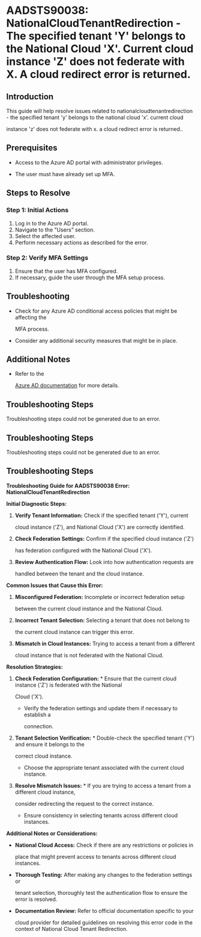 
# AADSTS90038: NationalCloudTenantRedirection - The specified tenant 'Y' belongs to the National Cloud 'X'. Current cloud instance 'Z' does not federate with X. A cloud redirect error is returned.


## Introduction

This guide will help resolve issues related to nationalcloudtenantredirection - 
the specified tenant 'y' belongs to the national cloud 'x'. current cloud

instance 'z' does not federate with x. a cloud redirect error is returned..


## Prerequisites


* Access to the Azure AD portal with administrator privileges.

* The user must have already set up MFA.


## Steps to Resolve


### Step 1: Initial Actions

1. Log in to the Azure AD portal.
2. Navigate to the "Users" section.
3. Select the affected user.
4. Perform necessary actions as described for the error.


### Step 2: Verify MFA Settings

1. Ensure that the user has MFA configured.
2. If necessary, guide the user through the MFA setup process.


## Troubleshooting


* Check for any Azure AD conditional access policies that might be affecting the

  MFA process.

* Consider any additional security measures that might be in place.


## Additional Notes


* Refer to the

  [Azure AD 
documentation](https://learn.microsoft.com/en-us/azure/active-directory/)
  for more details.


## Troubleshooting Steps

Troubleshooting steps could not be generated due to an error.


## Troubleshooting Steps

Troubleshooting steps could not be generated due to an error.


## Troubleshooting Steps

**Troubleshooting Guide for AADSTS90038 Error: NationalCloudTenantRedirection**

**Initial Diagnostic Steps:** 

1. **Verify Tenant Information:** Check if the specified tenant ('Y'), current

   cloud instance ('Z'), and National Cloud ('X') are correctly identified.
2. **Check Federation Settings:** Confirm if the specified cloud instance ('Z')

   has federation configured with the National Cloud ('X').
3. **Review Authentication Flow:** Look into how authentication requests are

   handled between the tenant and the cloud instance.

**Common Issues that Cause this Error:** 

1. **Misconfigured Federation:** Incomplete or incorrect federation setup

   between the current cloud instance and the National Cloud.
2. **Incorrect Tenant Selection:** Selecting a tenant that does not belong to

   the current cloud instance can trigger this error.
3. **Mismatch in Cloud Instances:** Trying to access a tenant from a different

   cloud instance that is not federated with the National Cloud.

**Resolution Strategies:** 

1. **Check Federation Configuration:**    * Ensure that the current cloud 
instance ('Z') is federated with the National

     Cloud ('X').
   * Verify the federation settings and update them if necessary to establish a

     connection.
2. **Tenant Selection Verification:**    * Double-check the specified tenant 
('Y') and ensure it belongs to the

     correct cloud instance.
   * Choose the appropriate tenant associated with the current cloud instance.

3. **Resolve Mismatch Issues:**    * If you are trying to access a tenant from a 
different cloud instance,

     consider redirecting the request to the correct instance.
   * Ensure consistency in selecting tenants across different cloud instances.

**Additional Notes or Considerations:**


* **National Cloud Access:** Check if there are any restrictions or policies in

  place that might prevent access to tenants across different cloud instances.

* **Thorough Testing:** After making any changes to the federation settings or

  tenant selection, thoroughly test the authentication flow to ensure the error
  is resolved.

* **Documentation Review:** Refer to official documentation specific to your

  cloud provider for detailed guidelines on resolving this error code in the
  context of National Cloud Tenant Redirection.